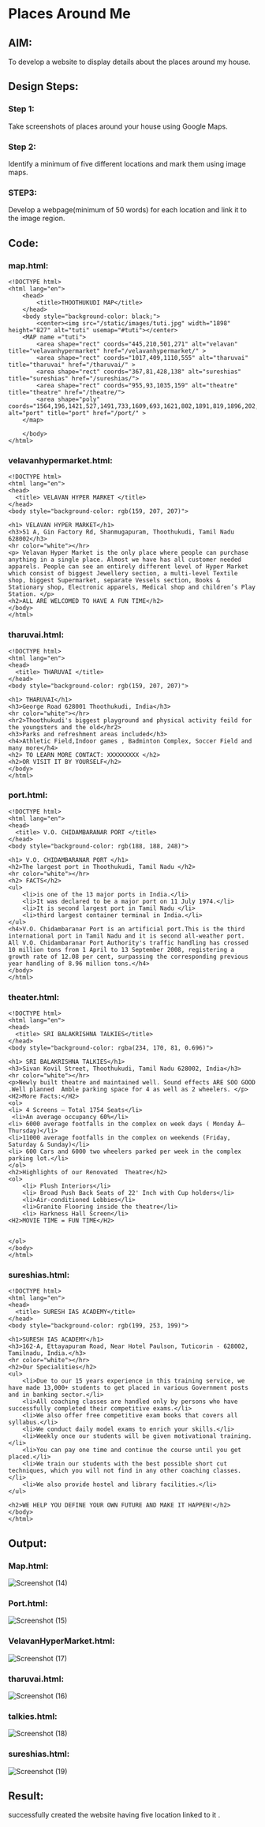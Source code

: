 # Places Around Me
## AIM:
To develop a website to display details about the places around my house.

## Design Steps:
### Step 1:
Take screenshots of places around your house using Google Maps.

### Step 2:
Identify a minimum of five different locations and mark them using image maps.

### STEP3:
Develop a webpage(minimum of 50 words) for each location and link it to the image region.

## Code:
### map.html:
```
<!DOCTYPE html>
<html lang="en">
    <head>
        <title>THOOTHUKUDI MAP</title>
    </head>
    <body style="background-color: black;">
        <center><img src="/static/images/tuti.jpg" width="1898" height="827" alt="tuti" usemap="#tuti"></center>
    <MAP name ="tuti">
        <area shape="rect" coords="445,210,501,271" alt="velavan" title="velavanhypermarket" href="/velavanhypermarket/" >
        <area shape="rect" coords="1017,409,1110,555" alt="tharuvai" title="tharuvai" href="/tharuvai/" >
        <area shape="rect" coords="367,81,428,138" alt="sureshias" title="sureshias" href="/sureshias/">
        <area shape="rect" coords="955,93,1035,159" alt="theatre" title="theatre" href="/theatre/">
        <area shape="poly" coords="1564,196,1421,527,1491,733,1609,693,1621,802,1891,819,1896,202,1811,308"  alt="port" title="port" href="/port/" >
    </map>

    </body>
</html>
```


### velavanhypermarket.html:
```
<!DOCTYPE html>
<html lang="en">
<head>
  <title> VELAVAN HYPER MARKET </title>
</head>
<body style="background-color: rgb(159, 207, 207)">

<h1> VELAVAN HYPER MARKET</h1>
<h3>51 A, Gin Factory Rd, Shanmugapuram, Thoothukudi, Tamil Nadu 628002</h3>
<hr color="white"></hr>
<p> Velavan Hyper Market is the only place where people can purchase anything in a single place. Almost we have has all customer needed apparels. People can see an entirely different level of Hyper Market which consist of biggest Jewellery section, a multi-level Textile shop, biggest Supermarket, separate Vessels section, Books & Stationary shop, Electronic apparels, Medical shop and children’s Play Station. </p>
<h2>ALL ARE WELCOMED TO HAVE A FUN TIME</h2>
</body>
</html>

```

### tharuvai.html:
```
<!DOCTYPE html>
<html lang="en">
<head>
  <title> THARUVAI </title>
</head>
<body style="background-color: rgb(159, 207, 207)">

<h1> THARUVAI</h1>
<h3>George Road 628001 Thoothukudi, India</h3>
<hr color="white"></hr>
<hr2>Thoothukudi's biggest playground and physical activity feild for the youngsters and the old</hr2>
<h3>Parks and refreshment areas included</h3>
<h4>Athletic Field,Indoor games , Badminton Complex, Soccer Field and many more</h4>
<h2> TO LEARN MORE CONTACT: XXXXXXXXX </h2>
<h2>OR VISIT IT BY YOURSELF</h2>
</body>
</html>
```

### port.html:
```
<!DOCTYPE html>
<html lang="en">
<head>
  <title> V.O. CHIDAMBARANAR PORT </title>
</head>
<body style="background-color: rgb(188, 188, 248)">

<h1> V.O. CHIDAMBARANAR PORT </h1>
<h2>The largest port in Thoothukudi, Tamil Nadu </h2>
<hr color="white"></hr>
<h2> FACTS</h2>
<ul>
    <li>is one of the 13 major ports in India.</li>
    <li>It was declared to be a major port on 11 July 1974.</li>
    <li>It is second largest port in Tamil Nadu </li>
    <li>third largest container terminal in India.</li>
</ul> 
<h4>V.O. Chidambaranar Port is an artificial port.This is the third international port in Tamil Nadu and it is second all-weather port. All V.O. Chidambaranar Port Authority's traffic handling has crossed 10 million tons from 1 April to 13 September 2008, registering a growth rate of 12.08 per cent, surpassing the corresponding previous year handling of 8.96 million tons.</h4>   
</body>
</html>

```

### theater.html:
```
<!DOCTYPE html>
<html lang="en">
<head>
  <title> SRI BALAKRISHNA TALKIES</title>
</head>
<body style="background-color: rgba(234, 170, 81, 0.696)">

<h1> SRI BALAKRISHNA TALKIES</h1>
<h3>Sivan Kovil Street, Thoothukudi, Tamil Nadu 628002, India</h3>
<hr color="white"></hr>
<p>Newly built theatre and maintained well. Sound effects ARE SOO GOOD .Well planned  Amble parking space for 4 as well as 2 wheelers. </p>
<H2>More Facts:</H2>
<ol>
<li> 4 Screens – Total 1754 Seats</li>
 <li>An average occupancy 60%</li>
<li> 6000 average footfalls in the complex on week days ( Monday Â– Thursday)</li>
<li>11000 average footfalls in the complex on weekends (Friday, Saturday & Sunday)</li>
<li> 600 Cars and 6000 two wheelers parked per week in the complex parking lot.</li>
</ol>
<h2>Highlights of our Renovated  Theatre</h2>
<ol>
    <li> Plush Interiors</li>
    <li> Broad Push Back Seats of 22' Inch with Cup holders</li>
    <li>Air-conditioned Lobbies</li>
    <li>Granite Flooring inside the theatre</li>
    <li> Harkness Hall Screen</li>
<H2>MOVIE TIME = FUN TIME</H2>


</ol>
</body>
</html>
```

### sureshias.html:
```
<!DOCTYPE html>
<html lang="en">
<head>
  <title> SURESH IAS ACADEMY</title>
</head>
<body style="background-color: rgb(199, 253, 199)">

<h1>SURESH IAS ACADEMY</h1>
<h3>162-A, Ettayapuram Road, Near Hotel Paulson, Tuticorin - 628002,
Tamilnadu, India.</h3>
<hr color="white"></hr>
<h2>Our Specialities</h2>
<ul>
    <li>Due to our 15 years experience in this training service, we have made 13,000+ students to get placed in various Government posts and in banking sector.</li>
    <li>All coaching classes are handled only by persons who have successfully completed their competitive exams.</li>
    <li>We also offer free competitive exam books that covers all syllabus.</li>
    <li>We conduct daily model exams to enrich your skills.</li>
    <li>Weekly once our students will be given motivational training.</li>
    <li>You can pay one time and continue the course until you get placed.</li>
    <li>We train our students with the best possible short cut techniques, which you will not find in any other coaching classes.</li>
    <li>We also provide hostel and library facilities.</li>
</ul>

<h2>WE HELP YOU DEFINE YOUR OWN FUTURE AND MAKE IT HAPPEN!</h2>
</body>
</html>
```
## Output:
### Map.html:
![Screenshot (14)](https://user-images.githubusercontent.com/119288183/213878650-c756a3a6-7460-4f77-be21-9118cc21011e.png)

### Port.html:

![Screenshot (15)](https://user-images.githubusercontent.com/119288183/213878686-05e58140-0c3d-47a6-b006-91cdd70e8154.png)

### VelavanHyperMarket.html:

![Screenshot (17)](https://user-images.githubusercontent.com/119288183/213878697-7a084925-49b0-4787-8bdb-c8488ead5132.png)

### tharuvai.html:
![Screenshot (16)](https://user-images.githubusercontent.com/119288183/213878692-88b7717c-a3ba-4a4d-90be-3af2c2be9664.png)


### talkies.html:

![Screenshot (18)](https://user-images.githubusercontent.com/119288183/213878712-3d572903-e435-4e44-a8d2-3fe0646fd178.png)

### sureshias.html:

![Screenshot (19)](https://user-images.githubusercontent.com/119288183/213878728-e0d6048a-60c2-4087-aee0-7ff3614a178e.png)


## Result:
successfully created the website having five location linked to it .
